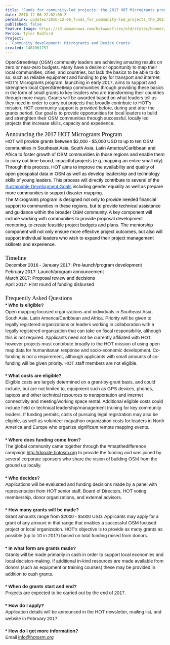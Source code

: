 ```yaml
---
title: 'Funds for community-led projects: the 2017 HOT Microgrants program'
date: 2016-12-06 22:02:00 Z
permalink: updates/2016-12-06_funds_for_community-led_projects_the_2017_hot_microgrants_program
published: false
Feature Image: https://s3.amazonaws.com/hotwww/files/old/styles/banner/public/2017%20microgrants_0.png
Person: Tyler Radford
Project:
- 'Community development: Microgrants and Device Grants'
created: 1481061757
---
```


<p><span style="font-family: Arial; font-size: 14.6667px; white-space: pre-wrap;">OpenStreetMap (OSM) community leaders are achieving amazing results on zero or near-zero budgets. Many have a desire or opportunity to map their local communities, cities, and countries, but lack the basics to be able to do so, such as reliable equipment and funding to pay for transport and internet. HOT's Microgrants program, launching in early 2017, aims to support and strengthen local OpenStreetMap communities through providing these basics in the form of small grants to key leaders who are transforming their countries through more maps. Grants will be awarded based on what leaders tell us they need in order to carry out projects that broadly contribute to HOT's mission. HOT community support is provided before, during and after the grants period. Our goal is to provide opportunities for local leaders to build and strenghten their OSM communities through successful, locally led projects that increase skills, capacity and experience.</span></p><h1 style="line-height: 1.38; margin-top: 10pt; margin-bottom: 0pt;" dir="ltr"><span style="font-size: 18.666666666666664px; font-family: 'Trebuchet MS'; color: #000000; background-color: transparent; font-weight: 400; font-style: normal; font-variant: normal; text-decoration: none; vertical-align: baseline; white-space: pre-wrap;">Announcing the 2017 HOT Microgrants Program</span></h1><p style="line-height: 1.38; margin-top: 0pt; margin-bottom: 0pt;" dir="ltr"><span style="font-size: 14.666666666666666px; font-family: Arial; color: #000000; background-color: transparent; font-weight: 400; font-style: normal; font-variant: normal; text-decoration: none; vertical-align: baseline; white-space: pre-wrap;">HOT will provide grants between $2,000 - $5,000 USD to up to ten OSM communities in Southeast Asia, South Asia, Latin America/Caribbean and Africa to foster growth of OSM communities in those regions and enable them to carry out time-bound, impactful projects (e.g. mapping an entire small city). Through this process, HOT aims to improve the availability and quality of open geospatial data in OSM as well as develop leadership and technology skills of young leaders. This process will directly contribute to several of the </span><a style="text-decoration: none;" href="https://sustainabledevelopment.un.org/sdgs"><span style="font-size: 14.666666666666666px; font-family: Arial; color: #1155cc; background-color: transparent; font-weight: 400; font-style: normal; font-variant: normal; text-decoration: underline; vertical-align: baseline; white-space: pre-wrap;">Sustainable Development Goals</span></a><span style="font-size: 14.666666666666666px; font-family: Arial; color: #000000; background-color: transparent; font-weight: 400; font-style: normal; font-variant: normal; text-decoration: none; vertical-align: baseline; white-space: pre-wrap;"> including gender equality as well as prepare more communities to support disaster mapping.</span></p><p style="line-height: 1.38; margin-top: 0pt; margin-bottom: 0pt;" dir="ltr"><span style="font-size: 14.666666666666666px; font-family: Arial; color: #000000; background-color: transparent; font-weight: 400; font-style: normal; font-variant: normal; text-decoration: none; vertical-align: baseline; white-space: pre-wrap;">The Microgrants program is designed not only to provide needed financial support to communities in these regions, but to provide technical assistance and guidance within the broader OSM community. A key component will include working with communities to provide proposal development mentoring, to create feasible project budgets and plans. The mentorship component will not only ensure more effective project outcomes, but also will support individual leaders who wish to expand their project management skillsets and experience.</span></p><p style="line-height: 1.38; margin-top: 0pt; margin-bottom: 0pt;" dir="ltr">&nbsp;</p><p style="line-height: 1.38; margin-top: 0pt; margin-bottom: 0pt;" dir="ltr"><span style="font-size: 18.666666666666664px; font-family: 'Trebuchet MS'; color: #000000; background-color: transparent; font-weight: 400; font-style: normal; font-variant: normal; text-decoration: none; vertical-align: baseline; white-space: pre-wrap;">Timeline</span></p><p style="line-height: 1.38; margin-top: 0pt; margin-bottom: 0pt;" dir="ltr"><span style="font-size: 14.666666666666666px; font-family: Arial; color: #000000; background-color: transparent; font-weight: 400; font-style: normal; font-variant: normal; text-decoration: none; vertical-align: baseline; white-space: pre-wrap;">December 2016 - January 2017: Pre-launch/program development</span></p><p style="line-height: 1.38; margin-top: 0pt; margin-bottom: 0pt;" dir="ltr"><span style="font-size: 14.666666666666666px; font-family: Arial; color: #000000; background-color: transparent; font-weight: 400; font-style: normal; font-variant: normal; text-decoration: none; vertical-align: baseline; white-space: pre-wrap;">February 2017: Launch/program announcement</span></p><p style="line-height: 1.38; margin-top: 0pt; margin-bottom: 0pt;" dir="ltr"><span style="font-size: 14.666666666666666px; font-family: Arial; color: #000000; background-color: transparent; font-weight: 400; font-style: normal; font-variant: normal; text-decoration: none; vertical-align: baseline; white-space: pre-wrap;">March 2017: Proposal review and decisions</span></p><p style="line-height: 1.38; margin-top: 0pt; margin-bottom: 0pt;" dir="ltr"><span id="docs-internal-guid-0235ad96-d5fa-31dd-cf05-8efc56a35db0"><span style="font-size: 14.6667px; font-family: Arial; background-color: transparent; white-space: pre-wrap;">April 2017: First round of funding disbursed</span></span></p><p style="line-height: 1.38; margin-top: 0pt; margin-bottom: 0pt;" dir="ltr">&nbsp;</p><p style="line-height: 1.38; margin-top: 0pt; margin-bottom: 0pt;" dir="ltr"><span style="font-family: 'Trebuchet MS'; font-size: 18.6667px; white-space: pre-wrap;">Frequently Asked Questions</span></p><p style="line-height: 1.38; margin-top: 0pt; margin-bottom: 0pt;" dir="ltr"><strong><span style="font-family: Arial; font-size: 14.6667px; white-space: pre-wrap;">* Who is eligible?</span></strong></p><p style="line-height: 1.38; margin-top: 0pt; margin-bottom: 0pt;" dir="ltr"><span style="font-family: Arial; font-size: 14.6667px; white-space: pre-wrap;">Open mapping-focused organizations and individuals in Southeast Asia, South Asia, Latin America/Caribbean and Africa. </span><span style="font-family: Arial; font-size: 14.6667px; white-space: pre-wrap;">Priority will be given to legally registered organizations or leaders working in collaboration with a legally registered organization that can take on fiscal responsibility, although this is not required. Applicants need not be currently affiliated with HOT, however projects must contribute broadly to the HOT mission of using open map data for humanitarian response and socio-economic development. Co-funding is not a requirement, although applicants with small amounts of co-funding will be given priority. HOT staff members are not eligible.</span></p><p style="line-height: 1.38; margin-top: 0pt; margin-bottom: 0pt;" dir="ltr">&nbsp;</p><p style="line-height: 1.38; margin-top: 0pt; margin-bottom: 0pt;" dir="ltr"><strong><span style="font-family: Arial; font-size: 14.6667px; white-space: pre-wrap;">* What costs are eligible?</span></strong></p><p style="line-height: 1.38; margin-top: 0pt; margin-bottom: 0pt;" dir="ltr"><span style="font-family: Arial; font-size: 14.6667px; white-space: pre-wrap;"><span style="font-size: 14.6667px;">Eligible costs are largely determined on a grant-by-grant basis, and could include, but are not limited to, equipment such as GPS devices, phones, laptops and other technical resources to transportation and internet connectivity and meeting/working space rental. </span>Additional eligible costs could include field or technical leadership/management training for key community leaders. </span><span style="font-family: Arial; font-size: 14.6667px; white-space: pre-wrap;">If funding permits, </span><span style="font-family: Arial; font-size: 14.6667px; white-space: pre-wrap;">c</span><span style="font-family: Arial; font-size: 14.6667px; white-space: pre-wrap;">osts of pursuing legal registration may also be eligible, as well as </span><span style="font-family: Arial; font-size: 14.6667px; white-space: pre-wrap;">volunteer mapathon organization costs for leaders in North America and Europe who organize significant remote mapping events. </span></p><p style="line-height: 1.38; margin-top: 0pt; margin-bottom: 0pt;" dir="ltr">&nbsp;</p><p style="line-height: 1.38; margin-top: 0pt; margin-bottom: 0pt;" dir="ltr"><strong><span style="font-family: Arial; font-size: 14.6667px; white-space: pre-wrap;">* Where does funding come from?</span></strong></p><p style="line-height: 1.38; margin-top: 0pt; margin-bottom: 0pt;" dir="ltr"><span style="font-family: Arial; font-size: 14.6667px; white-space: pre-wrap;">The global community came together through the #mapthedifference campaign <a href="http://donate.hotosm.org" target="_blank">http://donate.hotosm.org</a></span><span style="font-family: Arial; font-size: 14.6667px; white-space: pre-wrap;"> to provide the funding and was joined </span><span style="font-family: Arial; font-size: 14.6667px; white-space: pre-wrap;">by several corporate sponsors who share the vision of building OSM from the ground up locally.</span></p><p style="line-height: 1.38; margin-top: 0pt; margin-bottom: 0pt;" dir="ltr">&nbsp;</p><p style="line-height: 1.38; margin-top: 0pt; margin-bottom: 0pt;" dir="ltr"><strong><span style="font-family: Arial; font-size: 14.6667px; white-space: pre-wrap;">* Who decides?</span></strong></p><p style="line-height: 1.38; margin-top: 0pt; margin-bottom: 0pt;" dir="ltr"><span style="font-family: Arial; font-size: 14.6667px; white-space: pre-wrap;">Applications will be evaluated and funding decisions made by a panel with representation from HOT senior staff, Board of Directors, HOT voting membership, donor organizations, and external advisors.</span></p><p style="line-height: 1.38; margin-top: 0pt; margin-bottom: 0pt;" dir="ltr">&nbsp;</p><p style="line-height: 1.38; margin-top: 0pt; margin-bottom: 0pt;" dir="ltr"><strong><span style="font-family: Arial; font-size: 14.6667px; white-space: pre-wrap;">* How many grants will be made?</span></strong></p><p style="line-height: 1.38; margin-top: 0pt; margin-bottom: 0pt;" dir="ltr"><span style="font-family: Arial; font-size: 14.6667px; white-space: pre-wrap;">Grant amounts range from $2000 - $5000 USD. Applicants may apply for a grant of any amount in that range that enables a successful OSM focused project or local organization. HOT's objective is to provide as many grants as possible (up to 10 in 2017) based on total funding raised from donors.</span></p><p style="line-height: 1.38; margin-top: 0pt; margin-bottom: 0pt;" dir="ltr">&nbsp;</p><p style="line-height: 1.38; margin-top: 0pt; margin-bottom: 0pt;" dir="ltr"><strong><span style="font-family: Arial; font-size: 14.6667px; white-space: pre-wrap;">* In what form are grants made?</span></strong></p><p style="line-height: 1.38; margin-top: 0pt; margin-bottom: 0pt;" dir="ltr"><span style="font-family: Arial; font-size: 14.6667px; white-space: pre-wrap;">Grants will be made primarily in cash in order to support local economies and local decision-making. If additional in-kind resources are made available from donors (such as equipment or training courses) these may be provided in addition to cash grants.</span></p><p style="line-height: 1.38; margin-top: 0pt; margin-bottom: 0pt;" dir="ltr">&nbsp;</p><p style="line-height: 1.38; margin-top: 0pt; margin-bottom: 0pt;" dir="ltr"><strong><span style="font-family: Arial; font-size: 14.6667px; white-space: pre-wrap;">* When do grants start and end?</span></strong></p><p style="line-height: 1.38; margin-top: 0pt; margin-bottom: 0pt;" dir="ltr"><span style="font-family: Arial; font-size: 14.6667px; white-space: pre-wrap;">Projects are expected to be carried out by the end of 2017.</span></p><p style="line-height: 1.38; margin-top: 0pt; margin-bottom: 0pt;" dir="ltr">&nbsp;</p><p style="line-height: 1.38; margin-top: 0pt; margin-bottom: 0pt;" dir="ltr"><strong><span style="font-family: Arial; font-size: 14.6667px; white-space: pre-wrap;">* How do I apply?</span></strong></p><p style="line-height: 1.38; margin-top: 0pt; margin-bottom: 0pt;" dir="ltr"><span style="font-family: Arial; font-size: 14.6667px; white-space: pre-wrap;">Application details will be announced in the HOT newsletter, mailing list, and website in February 2017.</span></p><p style="line-height: 1.38; margin-top: 0pt; margin-bottom: 0pt;" dir="ltr">&nbsp;</p><p style="line-height: 1.38; margin-top: 0pt; margin-bottom: 0pt;" dir="ltr"><strong><span style="font-family: Arial; font-size: 14.6667px; white-space: pre-wrap;">* How do I get more information?</span></strong></p><p style="line-height: 1.38; margin-top: 0pt; margin-bottom: 0pt;" dir="ltr"><span style="font-family: Arial; font-size: 14.6667px; white-space: pre-wrap;">Email <a class="linkification-ext" title="Linkification: mailto:info@hotosm.org" href="mailto:info@hotosm.org">info@hotosm.org</a></span></p><p style="line-height: 1.38; margin-top: 0pt; margin-bottom: 0pt;" dir="ltr">&nbsp;</p><p style="line-height: 1.38; margin-top: 0pt; margin-bottom: 0pt;" dir="ltr">&nbsp;</p>

